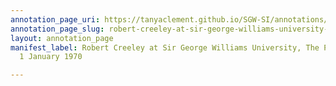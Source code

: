 ```yaml
---
annotation_page_uri: https://tanyaclement.github.io/SGW-SI/annotations/robert-creeley-at-sir-george-williams-university-the-poetry-series-1-january-1970-canvas-1-robert-creeley-.json
annotation_page_slug: robert-creeley-at-sir-george-williams-university-the-poetry-series-1-january-1970-canvas-1-robert-creeley-
layout: annotation_page
manifest_label: Robert Creeley at Sir George Williams University, The Poetry Series,
  1 January 1970

---
```


